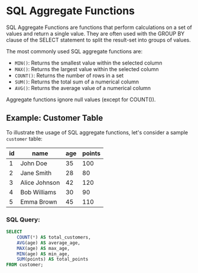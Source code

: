# SQL Aggregate Functions

SQL Aggregate Functions are functions that perform calculations on a set of values and return a single value. They are often used with the GROUP BY clause of the SELECT statement to split the result-set into groups of values.

The most commonly used SQL aggregate functions are:

- `MIN()`: Returns the smallest value within the selected column
- `MAX()`: Returns the largest value within the selected column
- `COUNT()`: Returns the number of rows in a set
- `SUM()`: Returns the total sum of a numerical column
- `AVG()`: Returns the average value of a numerical column

Aggregate functions ignore null values (except for COUNT()).

## Example: Customer Table

To illustrate the usage of SQL aggregate functions, let's consider a sample `customer` table:

| id  | name          | age | points |
| --- | ------------- | --- | ------ |
| 1   | John Doe      | 35  | 100    |
| 2   | Jane Smith    | 28  | 80     |
| 3   | Alice Johnson | 42  | 120    |
| 4   | Bob Williams  | 30  | 90     |
| 5   | Emma Brown    | 45  | 110    |

### SQL Query:

```sql
SELECT
    COUNT(*) AS total_customers,
    AVG(age) AS average_age,
    MAX(age) AS max_age,
    MIN(age) AS min_age,
    SUM(points) AS total_points
FROM customer;
